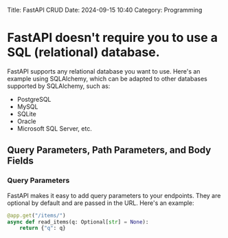 Title: FastAPI CRUD
Date: 2024-09-15 10:40
Category: Programming

# FastAPI doesn't require you to use a SQL (relational) database.

FastAPI supports any relational database you want to use. Here's an example using SQLAlchemy, which can be adapted to other databases supported by SQLAlchemy, such as:

- PostgreSQL
- MySQL
- SQLite
- Oracle
- Microsoft SQL Server, etc.

## Query Parameters, Path Parameters, and Body Fields

### Query Parameters
FastAPI makes it easy to add query parameters to your endpoints. They are optional by default and are passed in the URL. Here's an example:

```python
@app.get("/items/")
async def read_items(q: Optional[str] = None):
    return {"q": q}
```
